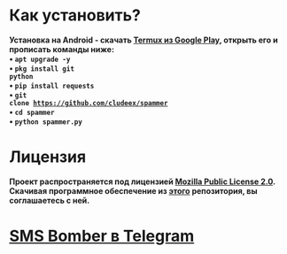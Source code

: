# Как установить?
<b>Установка на Android<b> - скачать <a href="https://play.google.com/store/apps/details?id=com.termux&hl=ru">Termux из Google Play</a>, открыть его и прописать команды ниже:<br>
• <code>apt upgrade -y</code><br>
• <code>pkg install git python</code><br>
• <code>pip install requests</code><br>
• <code>git clone https://github.com/cludeex/spammer</code><br>
• <code>cd spammer</code><br>
• <code>python spammer.py</code><br>
# Лицензия
<b>Проект распространяется под лицензией [Mozilla Public License 2.0](https://github.com/cludeex/spammer/blob/master/LICENSE). Скачивая программное обеспечение из [этого](https://github.com/cludeex/spammer) репозитория, вы соглашаетесь с ней.<br>
# <a href="https://t.me/horizon_bomber_bot">SMS Bomber в Telegram</a>
